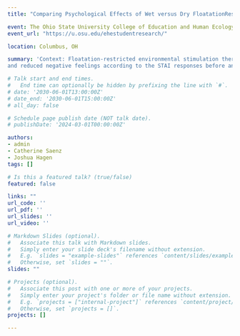 ```yaml
---
title: "Comparing Psychological Effects of Wet versus Dry FloatationRestricted Environmental Stimulation Therapy in College Students"

event: The Ohio State University College of Education and Human Ecology Research Forum
event_url: "https://u.osu.edu/ehestudentresearch/"

location: Columbus, OH

summary: 'Context: Floatation-restricted environmental stimulation therapy (floatation-REST) is a recovery modality that has been shown to reduce anxiety, fatigue, and soreness while improving mood and energy levels. Traditional wet floatation-REST includes lying supine in skin-temperature, concentrated Epsom salt water in a warm, dark, and quiet setting. Dry floatation-REST is a novel alternative to wet floatation-REST that also involves lying supine in a warm, dark, and quiet environment, but a thin layer of plastic separates the participant and the water. Thus, dry floatation-REST eliminates the need for immersion in salt water. Since dry floatation-REST could be a less time-demanding and more comfortable alternative to wet floatation-REST, scientific investigations into its efficacy and comparisons to wet floatation-REST are warranted. Purpose: Therefore, the purpose of this investigation was to compare the subjective, psychological effects of wet versus dry floatation-REST. Methods: In this within-subjects, crossover design, 16 college students were randomly assigned to the wet or dry floatation-REST first. They completed a four-week block with two sessions per week of the assigned type of floatation-REST, a two-week washout period, and then crossed over to complete a four-week block of the other type of floatation-REST. Participants completed the State Trait Anxiety Inventory (STAI) before and after every floatation-REST session. The pre- and post-session scores for each type of floatation-REST were averaged for the positive and negative STAI questions. A 2 (time: Pre vs. Post) X 2 (floatation-REST type: Wet vs. Dry) Repeated Measures ANOVA was used to analyze mean differences for the average responses of the positive and negative STAI questions. Statistical significance was set a priori at p ≤ 0.05. Results: The twoway ANOVAs reveled in no significant interaction between time and floatation-REST type for positive or negative average responses (p = 0.779, p = 0.717). However, there was a main effect of time for both the positive and negative average responses (p < 0.001, p < 0.001). There was no main effect of type of floatation-REST for positive or negative average responses (p = 0.524, p = 0.137). Implications: Wet and dry floatation-REST both significantly improved positive feelings
and reduced negative feelings according to the STAI responses before and after the floatationREST session. However, there was not a significant difference in the amount of change pre- vs. post-session between wet and dry floatation-REST. The results demonstrate that floatation-REST comparably improve subjective mood, reduce anxiety, and enhance emotional wellbeing.'

# Talk start and end times.
#   End time can optionally be hidden by prefixing the line with `#`.
# date: '2030-06-01T13:00:00Z'
# date_end: '2030-06-01T15:00:00Z'
# all_day: false

# Schedule page publish date (NOT talk date).
# publishDate: '2024-03-01T00:00:00Z'

authors: 
- admin
- Catherine Saenz
- Joshua Hagen
tags: []

# Is this a featured talk? (true/false)
featured: false

links: ""
url_code: ''
url_pdf: ''
url_slides: ''
url_video: ''

# Markdown Slides (optional).
#   Associate this talk with Markdown slides.
#   Simply enter your slide deck's filename without extension.
#   E.g. `slides = "example-slides"` references `content/slides/example-slides.md`.
#   Otherwise, set `slides = ""`.
slides: ""

# Projects (optional).
#   Associate this post with one or more of your projects.
#   Simply enter your project's folder or file name without extension.
#   E.g. `projects = ["internal-project"]` references `content/project/deep-learning/index.md`.
#   Otherwise, set `projects = []`.
projects: []

---
```

